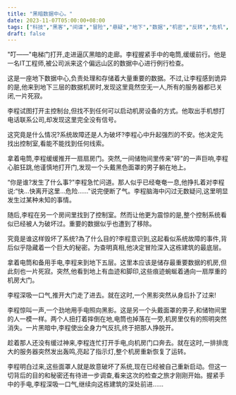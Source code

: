 ```yaml
---
title: "黑暗数据中心。"
date: 2023-11-07T05:00:00+08:00
tags: ["科技","黑客","间谍","冒险","悬疑","地下","数据","机密","反转","危机","Claude"]
draft: false
--- 
```


"叮——"电梯门打开,走进逼仄黑暗的走廊。李程握紧手中的电筒,缓缓前行。他是一名IT工程师,被公司派来这个偏远山区的数据中心进行例行检查。

这是一座地下数据中心,负责处理和存储着大量重要的数据。不过,让李程感到诡异的是,他来到地下三层的数据机房时,发现这里竟然空无一人,所有的服务器都已关闭,一片死寂。

李程试图打开主控制台,但找不到任何可以启动机房设备的方式。他取出手机想打电话联系公司,却发现这里完全没有信号。

这究竟是什么情况?系统故障还是人为破坏?李程心中升起强烈的不安。他决定先找出控制室,看能不能找到任何线索。

拿着电筒,李程缓缓推开一扇扇房门。突然,一间储物间里传来"砰"的一声巨响,李程心脏狂跳,他谨慎地打开门,发现一个头戴黑色面罩的男子躺在地上。

“你是谁?发生了什么事?"李程急忙问道。那人似乎已经奄奄一息,他挣扎着对李程说:“快...快离开这里...危险......"说完便断了气。李程脑海中闪过无数疑问,这里明显发生过某种未知的事情。

随后,李程在另一个房间里找到了控制室。然而让他更为震惊的是,整个控制系统看似已经被人为破坏过。重要的数据似乎也遭到了移除。

究竟是谁这样毁坏了系统?為了什么目的?李程意识到,这起看似系统故障的事件,背后似乎隐藏着一个巨大的秘密。为查明真相,他决定冒险深入这栋建筑的最底层。

拿着电筒和备用手电,李程来到地下五层。这里本应该是储存最重要数据的机房,但此刻也一片死寂。突然,他看到地上有血迹和脚印,这些痕迹蜿蜒着通向一扇厚重的机房大门。

李程深吸一口气,推开大门走了进去。就在这时,一个黑影突然从身后扑了过来!

李程惊叫一声,一个劲地用手电照向黑影。这是另一个头戴面罩的男子,和储物间里的人一模一样。两个人扭打着摔倒在地,电筒也掉落在一旁,机房里仅有的照明突然消失。一片黑暗中,李程使出全身力气反抗,终于把那人挣脱开。

趁着那人还没有缓过神来,李程连忙打开手电,向机房门口奔去。就在这时,一排排庞大的服务器突然发出轰鸣,亮起了指示灯,整个机房重新恢复了运转。

李程明白过来,这些面罩人就是故意破坏了系统,现在已经被自己重新启动。但这一切背后的目的和秘密还有待进一步调查,看来这次的检查之旅才刚刚开始。握紧手中的手电,李程深吸一口气,继续向这栋建筑的深处前进......